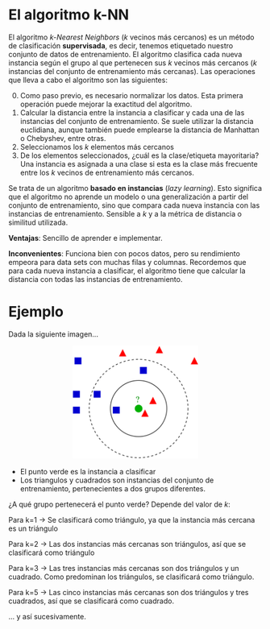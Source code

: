 # **El algoritmo k-NN**

El algoritmo _k-Nearest Neighbors_ (_k_ vecinos más cercanos) es un método de clasificación **supervisada**, es decir, tenemos etiquetado nuestro conjunto de datos de entrenamiento. El algoritmo clasifica cada nueva instancia según el grupo al que pertenecen sus _k_ vecinos más cercanos (_k_ instancias del conjunto de entrenamiento más cercanas). Las operaciones que lleva a cabo el algoritmo son las siguientes:

0. Como paso previo, es necesario normalizar los datos. Esta primera operación puede mejorar la exactitud del algoritmo.
1. Calcular la distancia entre la instancia a clasificar y cada una de las instancias del conjunto de entrenamiento. Se suele utilizar la distancia euclidiana, aunque también puede emplearse la distancia de Manhattan o Chebyshev, entre otras. 
2. Seleccionamos los _k_ elementos más cercanos
3. De los elementos seleccionados, ¿cuál es la clase/etiqueta mayoritaria? Una instancia es asignada a una clase si esta es la clase más frecuente entre los _k_ vecinos de entrenamiento más cercanos.

Se trata de un algoritmo **basado en instancias** (_lazy learning_). Esto significa que el algoritmo no aprende un modelo o una generalización a partir del conjunto de entrenamiento, sino que compara cada nueva instancia con las instancias de entrenamiento. Sensible a _k_ y a la métrica de distancia o similitud utilizada. 

**Ventajas**: Sencillo de aprender e implementar.

**Inconvenientes**: Funciona bien con pocos datos, pero su rendimiento empeora para data sets con muchas filas y columnas. Recordemos que para cada nueva instancia a clasificar, el algoritmo tiene que calcular la distancia con todas las instancias de entrenamiento.

# **Ejemplo**

Dada la siguiente imagen...

<p align="center">
<img src='knn_ejemplo.png' height="225" /></a>
</p>

- El punto verde es la instancia a clasificar
- Los triangulos y cuadrados son instancias del conjunto de entrenamiento, pertenecientes a dos grupos diferentes.

¿A qué grupo pertenecerá el punto verde? Depende del valor de _k_:

Para k=1 → Se clasificará como triángulo, ya que la instancia más cercana es un triángulo

Para k=2 → Las dos instancias más cercanas son triángulos, así que se clasificará como triángulo

Para k=3 → Las tres instancias más cercanas son dos triángulos y un cuadrado. Como predominan los triángulos, se clasificará como triángulo.

Para k=5 → Las cinco instancias más cercanas son dos triángulos y tres cuadrados, así que se clasificará como cuadrado.

... y así sucesivamente.
